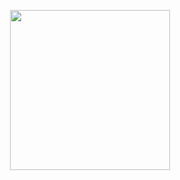 
<p align="center">
 <img src="https://i.pinimg.com/originals/2a/d2/6d/2ad26d136fb6c61bd27422791e6e9031.gif" width="256"/>
 <p align="center"></p>
</p>
